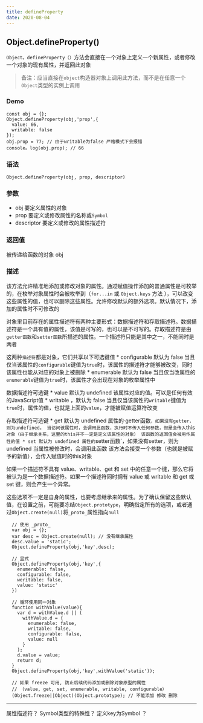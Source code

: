 ```yaml
---
title: defineProperty
date: 2020-08-04
---
```


## Object.defineProperty()
  `Object。defineProperty（）`方法会直接在一个对象上定义一个新属性，或者修改一个对象的现有属性，并返回此对象
  > 备注：应当直接在`object`构造器对象上调用此方法，而不是在任意一个`Object`类型的实例上调用

### Demo

```
const obj = {};
Object.defineProperty(obj,'prop',{
  value: 66,
  writable: false
});
obj.prop = 77; // 由于writable为false 严格模式下会报错
console。log(obj.prop); // 66 
```

### 语法
  `Object.defineProperty(obj, prop, descriptor)`

### 参数
  * obj
    要定义属性的对象
  * prop
    要定义或修改属性的名称或`Symbol`
  * descriptor
    要定义或修改的属性描述符

### 返回值
  被传递给函数的对象 obj

### 描述
  该方法允许精准地添加或修改对象的属性。通过赋值操作添加的普通属性是可枚举的，在枚举对象属性时会被枚举到（`for...in` 或 `Object.keys` 方法 ），可以改变这些属性的值，也可以删除这些属性。允许修改默认的额外选项。默认情况下，添加的属性时不可修改的

  对象里目前存在的属性描述符有两种主要形式：数据描述符和存取描述符。数据描述符是一个具有值的属性，该值是可写的，也可以是不可写的。存取描述符是由`getter函数`和`setter函数`所描述的属性。一个描述符只能是其中之一，不能同时是两者

  这两种`描述符`都是对象，它们共享以下可选键值
    * configurable 默认为 false
      当且仅当该属性的`configurable`键值为`true`时，该属性的描述符才能够被改变，同时该属性也能从对应的对象上被删除
    * enumerable 默认为 false
      当且仅当改属性的`enumerable`键值为`true`时，该属性才会出现在对象的枚举属性中
  
  数据描述符可选键
    * value 默认为 undefined
      该属性对应的值。可以是任何有效的JavaScript值
    * writable ，默认为 false
      当且仅当该属性的`writable`键值为`true`时，属性的值，也就是上面的`value`，才能被赋值运算符改变
  
  存取描述符可选键
    * get 默认为 undefined
      属性的·getter函数`，如果没有getter，则为undefined。
      当访问该属性时，会调用此函数，执行时不传入任何参数，但是会传入`this`对象（由于继承关系，这里的this并不一定是定义该属性的对象）
      该函数的返回值会被用作属性的值
    * set 默认为 undefined
      属性的`setter函数`，如果没有setter，则为undefined
      当属性被修改时，会调用此函数
      该方法会接受一个参数（也就是被赋予的新值），会传入赋值时的this对象

  如果一个描述符不具有 value、writable、get 和 set 中的任意一个键，那么它将被认为是一个数据描述符。如果一个描述符同时拥有 value 或 writable 和 get 或 set 键，则会产生一个异常。

  这些选项不一定是自身的属性，也要考虑继承来的属性。为了确认保留这些默认值，在设置之前，可能要冻结`Object.prototype`，明确指定所有的选项，或者通过`Object.create(null)`将`_proto_`属性指向`null`

  ```
    // 使用 _proto_
    var obj = {};
    var desc = Object.create(null); // 没有继承属性
    desc.value = 'static';
    Object.defineProperty(obj,'key',desc);

    // 显式
    Object.defineProperty(obj,'key',{
      enumerable: false,
      configurable: false,
      weritable: false,
      value: 'static'
    })

    // 循环使用同一对象
    function withValue(value){
      var d = withValue.d || (
        withValue.d = {
          enumerable: false,
          writable: false,
          configurable: false,
          value: null
        }
      );
      d.value = value;
      return d;
    }
    Object.defineProperty(obj,'key',withValue('static'));
    
    // 如果 freeze 可用, 防止后续代码添加或删除对象原型的属性
    // （value, get, set, enumerable, writable, configurable）
    (Object.freeze||Object)(Object.prototype); // 不能添加 修改 删除
  ```


***
属性描述符？
Symbol类型的特殊性？
定义key为Symbol ？

